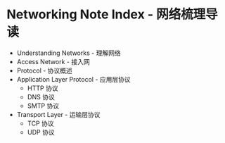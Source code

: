 # Networking Note Index - 网络梳理导读

- Understanding Networks - 理解网络
- Access Network - 接入网
- Protocol - 协议概述
- Application Layer Protocol - 应用层协议
  - HTTP 协议
  - DNS 协议
  - SMTP 协议
- Transport Layer - 运输层协议
  - TCP 协议
  - UDP 协议